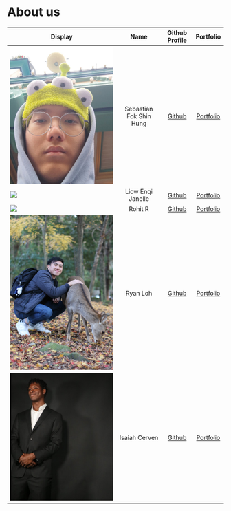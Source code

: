 # About us

| Display                        |          Name           |              Github Profile               |                     Portfolio                     |
|--------------------------------|:-----------------------:|:-----------------------------------------:|:-------------------------------------------------:|
| ![](photos/sebas_pic.png)      | Sebastian Fok Shin Hung |  [Github](https://github.com/SebasFok/)   |         [Portfolio](team/sebastianfok.md)         |
| ![](photos/j.png)              |    Liow Enqi Janelle    | [Github](https://github.com/janelleenqi/) |       [Portfolio](team/liowenqijanelle.md)        |
| ![](photos/rohit_pic.png)      |         Rohit R         |  [Github](https://github.com/rohitcube)   |           [Portfolio](team/johndoe.md)            |
| ![](photos/ryanPic.JPG)        |        Ryan Loh         |  [Github](https://github.com/ryanlohyr)   | [Portfolio](https://ryanlohyr.github.io/ryanloh/) |
| ![](photos/isaiah_profile.png) |      Isaiah Cerven      |  [Github](https://github.com/CerIsaiah/)  |            [Portfolio](team/isaiah.md)            |

